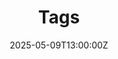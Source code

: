 ---
title: Tags
linkTitle: tags
date: '2025-05-09T13:00:00Z'
weight: 1
url: /tags/
sidebar: false
---